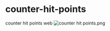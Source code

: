 # counter-hit-points
counter hit points web
<img src="/felipeaguiarn/counter-hit-points/blob/main/counter%20hit%20points.png?raw=true" alt="counter hit points.png">
